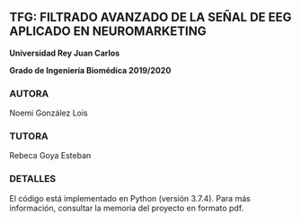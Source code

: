 ## TFG: FILTRADO AVANZADO DE LA SEÑAL DE EEG APLICADO EN NEUROMARKETING

**Universidad Rey Juan Carlos**

**Grado de Ingeniería Biomédica 2019/2020**

### AUTORA

Noemi González Lois

### TUTORA

Rebeca Goya Esteban

### DETALLES

El código está implementado en Python (versión 3.7.4). Para más información, consultar la memoria del proyecto en formato pdf.
